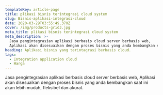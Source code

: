 ```yaml
---
templateKey: article-page
title: plikasi bisnis terintegrasi cloud system 
slug: Bisnis-aplikasi-integrasi-cloud
date: 2020-03-29T03:55:49.370Z
cover: /img/products-grid3.jpg
meta_title: plikasi bisnis terintegrasi cloud system
meta_description: >-
  Jasa pengintegrasian aplikasi berbasis cloud server berbasis web,
  Aplikasi akan disesuaikan dengan proses bisnis yang anda kembangkan saat ini akan lebih mudah, fleksibel dan akurat.
heading: Aplikasi bisnis yang terintagrasi berbasis cloud.
tags:
  - Integration application cloud
  - Harga
---
```


  Jasa pengintegrasian aplikasi berbasis cloud server berbasis web,
  Aplikasi akan disesuaikan dengan proses bisnis yang anda kembangkan saat ini akan lebih mudah, fleksibel dan akurat.

<!-- ## Most Amazing Blogging Experience.

Cum sociis natoque penatibus et magnis dis parturient montes, nascetur ridiculus mus. Aenean eu leo quam. Pellentesque ornare sem lacinia quam venenatis vestibulum. Sed posuere consectetur est at lobortis. Cras mattis consectetur purus sit amet fermentum.

> Curabitur blandit tempus porttitor. Nullam quis risus eget urna mollis ornare vel eu leo. Nullam id dolor id nibh ultricies vehicula ut id elit.

Etiam porta sem malesuada magna mollis euismod. Cras mattis consectetur purus sit amet fermentum. Aenean lacinia bibendum nulla sed consectetur.

Vivamus sagittis lacus vel augue laoreet rutrum faucibus dolor auctor. Duis mollis, est non commodo luctus, nisi erat porttitor ligula, eget lacinia odio sem nec elit. Morbi leo risus, porta ac consectetur ac, vestibulum at eros. -->
